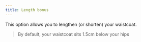```yaml
---
title: Length bonus
---
```


This option allows you to lengthen (or shorten) your waistcoat.

> By default, your waistcoat sits 1.5cm below your hips
